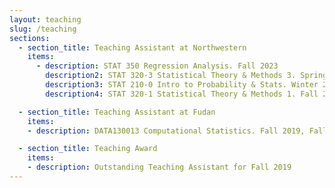 ```yaml
---
layout: teaching
slug: /teaching
sections:
  - section_title: Teaching Assistant at Northwestern
    items:
      - description: STAT 350 Regression Analysis. Fall 2023
        description2: STAT 320-3 Statistical Theory & Methods 3. Spring 2023
        description3: STAT 210-0 Intro to Probability & Stats. Winter 2023
        description4: STAT 320-1 Statistical Theory & Methods 1. Fall 2022

  - section_title: Teaching Assistant at Fudan
    items:
    - description: DATA130013 Computational Statistics. Fall 2019, Fall 2018

  - section_title: Teaching Award
    items:
    - description: Outstanding Teaching Assistant for Fall 2019
---
```

